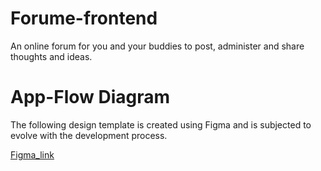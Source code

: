 # Forume-frontend

An online forum for you and your buddies to post, administer and share thoughts and ideas.

# App-Flow Diagram

The following design template is created using Figma and is subjected to evolve with the development process.

[Figma_link](https://www.figma.com/file/eNWazKPtVSnoMwEtFnPtCG/Forume?node-id=0%3A1)


